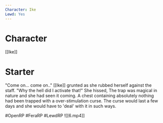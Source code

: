 ```yaml
---
Character: Ike
Lewd: Yes
---
```

# Character
[[Ike]]

# Starter
"Come on... come on.." [[Ike]] grunted as she rubbed herself against the staff. "Why the hell did I activate that!" She hissed, The trap was magical in nature and she had seen it coming. A chest containing absolutely nothing had been trapped with a over-stimulation curse. The curse would last a few days and she would have to 'deal' with it in such ways.

#OpenRP #FeraRP #LewdRP
![[6.mp4]]